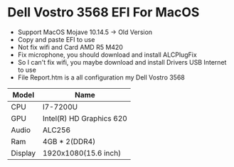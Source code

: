 # Dell Vostro 3568 EFI For MacOS
- Support MacOS Mojave 10.14.5 -> Old Version
- Copy and paste EFI to use
- Not fix wifi and Card AMD R5 M420
- Fix microphone, you should download and install ALCPlugFix
- So I can't fix wifi, you maybe download and install Drivers  USB Internet to use
- File Report.htm is a all configuration my Dell Vostro 3568

| Model     | Name    |
| --------- | -------- | 
| CPU    | I7-7200U  |
| GPU     | Intel(R) HD Graphics 620     |   
| Audio | ALC256    |
| Ram | 4GB * 2(DDR4)    |
| Display | 1920x1080(15.6 inch)    |
